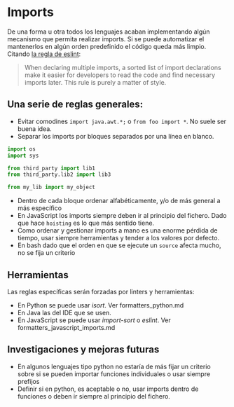 # Imports

De una forma u otra todos los lenguajes acaban implementando algún mecanismo que permita realizar imports. Si se puede automatizar el mantenerlos en algún orden predefinido el código queda más limpio. Citando [la regla de eslint](https://eslint.org/docs/rules/sort-imports):

> When declaring multiple imports, a sorted list of import declarations make it easier for developers to read the code and find necessary imports later. This rule is purely a matter of style.

## Una serie de reglas generales:

-   Evitar comodines `import java.awt.*;` o `from foo import *`. No suele ser buena idea.
-   Separar los imports por bloques separados por una línea en blanco.

```python
import os
import sys

from third_party import lib1
from third_party.lib2 import lib3

from my_lib import my_object
```

-   Dentro de cada bloque ordenar alfabéticamente, y/o de más general a más específico
-   En JavaScript los imports siempre deben ir al principio del fichero. Dado que hace `hoisting` es lo que más sentido tiene.
-   Como ordenar y gestionar imports a mano es una enorme pérdida de tiempo, usar siempre herramientas y tender a los valores por defecto.
-   En bash dado que el orden en que se ejecute un `source` afecta mucho, no se fija un criterio

## Herramientas

Las reglas específicas serán forzadas por linters y herramientas:

-   En Python se puede usar _isort_. Ver formatters_python.md
-   En Java las del IDE que se usen.
-   En JavaScript se puede usar _import-sort_ o _eslint_. Ver formatters_javascript_imports.md

## Investigaciones y mejoras futuras

-   En algunos lenguajes tipo python no estaría de más fijar un criterio sobre si se pueden importar funciones individuales o usar siempre prefijos
-   Definir si en python, es aceptable o no, usar imports dentro de funciones o deben ir siempre al principio del fichero.
